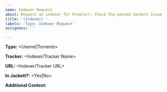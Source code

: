 ```yaml
---
name: Indexer Request
about: Request an indexer for Prowlarr. Check the pinned Jackett Issue (Prowlarr Number 29) for existing Jackett Indexers & search GitHub prior to submitting a request. Duplicate requests will be closed.
title: '(Indexer) '
labels: 'Type: Indexer Request'
assignees: ''

---
```


<!-- Check the pinned Jackett parity issue prior to submitting a request. Duplicated requests or requests covered in existing GitHub Issues will be closed without warning. Please search GitHub prior to requesting.-->

**Type:** <Usenet|Torrents>

**Tracker:** <Indexer/Tracker Name>

**URL:** <Indexer/Tracker URL>

**In Jackett?:** <Yes|No>
<!-- Check the pinned Jackett parity issue (#29) prior to submitting a request. Duplicated requests or requests covered in existing GitHub Issues will be closed without warning. Please search GitHub prior to requesting.-->

**Additional Context:**
<!-- Add any other context or screenshots about the request here. -->
